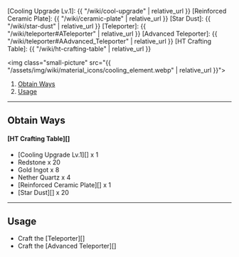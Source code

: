 [Cooling Upgrade Lv.1]: {{ "/wiki/cool-upgrade" | relative_url }}
[Reinforced Ceramic Plate]: {{ "/wiki/ceramic-plate" | relative_url }}
[Star Dust]: {{ "/wiki/star-dust" | relative_url }}
[Teleporter]: {{ "/wiki/teleporter#ATeleporter" | relative_url }}
[Advanced Teleporter]: {{ "/wiki/teleporter#AAdvanced_Teleporter" | relative_url }}
[HT Crafting Table]: {{ "/wiki/ht-crafting-table" | relative_url }}

<img class="small-picture" src="{{ "/assets/img/wiki/material_icons/cooling_element.webp" | relative_url }}">

<div class="article-content">
<ol>
    <li><a href="#obtain-ways">Obtain Ways</a></li>
    <li><a href="#usage">Usage</a></li>
</ol>
</div>

---

## Obtain Ways

#### [HT Crafting Table][]

- [Cooling Upgrade Lv.1][] x 1  
- Redstone x 20  
- Gold Ingot x 8  
- Nether Quartz x 4  
- [Reinforced Ceramic Plate][] x 1  
- [Star Dust][] x 20

---

## Usage

- Craft the [Teleporter][]  
- Craft the [Advanced Teleporter][]
